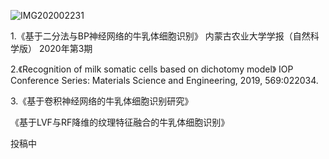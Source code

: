 ![IMG202002231](/images/山1.jpg)  

1.《基于二分法与BP神经网络的牛乳体细胞识别》 
   内蒙古农业大学学报（自然科学版） 2020年第3期

2.《Recognition of milk somatic cells based on dichotomy model》
   IOP Conference Series: Materials Science and Engineering, 2019, 569:022034.
   
3.《基于卷积神经网络的牛乳体细胞识别研究》
   
  《基于LVF与RF降维的纹理特征融合的牛乳体细胞识别》
  
   投稿中
